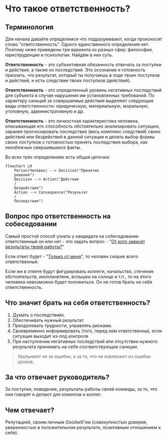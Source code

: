 # Что такое ответственность?
## Терминология
Для начала давайте определимся что подразумевают, когда произносят слово "ответственность". Одного единственного определения нет. Поэтому ниже приведены три варианта из разных сфер: философии, юриспруденции и психологии. Найдём в них суть.

**Ответственность** - это субъективная обязанность отвечать за поступки и действия, а также их последствия. Это осознание и готовность признать, что результат, который ты получаешь в ходе твоих поступков и действий, и есть следствие твоих поступков (действий).

**Ответственность** - это определенный уровень негативных последствий для субъекта в случае нарушения им установленных требований. По характеру санкций за совершаемые действия выделяют следующие виды ответственности: юридическую, материальную, моральную, уголовную, административную и др.

**Ответственность** - это личностная характеристика человека, описывающая его способность обстоятельно анализировать ситуацию, заранее прогнозировать последствия (весь комплекс следствий) своих действий или бездействий в данной ситуации и делать выбор формы своих поступков с готовностью принять последствия выбора, как неизбежные свершившиеся факты.

Во всех трёх определениях есть общая цепочка:
```mermaid
flowchart LR
    Person(Человек) --> Decision("Принятие
    решения")
    Decision --> Action("Действие
    /
    Бездействие")
    Action --> Consequence("Результат
    /
    Последствие")
```

## Вопрос про ответственность на собеседовании
Самый простой способ узнать у кандидата на собеседовании ответственный он или нет - это задать вопрос - "<u>От кого зависят результаты твоей работы?</u>"

Если ответ будет - "<u>Только от меня</u>", то человек скорее всего ответственный.

Если же в ответе будут фигурировать коллеги, начальство, стечение обстоятельств, инопланетяне, вспышки на солнце и т.п., то на этого человека невозможно будет положиться. Он не готов брать на себя ответственность.

## Что значит брать на себя ответственность?
1. Думать о последствиях.
2. Обеспечивать нужный результат.
3. Преодолевать трудности, управлять рисками.
4. Своевременно информировать (того, перед кем ответственны), если ситуация выходит из-под контроля
5. При наступлении негативных последствий или отсутствии нужного результата принимать на себя соответствующие санкции.

> Увольняют не за ошибки, а за то, что не извлекают из ошибки уроков.

## За что отвечает руководитель?
За поступки, поведение, результаты работы своей команды, за то, что они говорят и делают для клиентов и коллег.

## Чем отвечает?
Репутацией, своим личным Goodwill'ом (совокупностью доверия, уверенностью в положительном результате, позитивным отношением к себе).